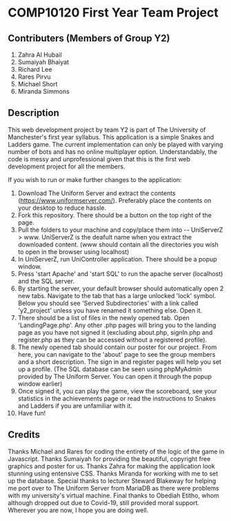 # COMP10120 First Year Team Project
## Contributers (Members of Group Y2)
1. Zahra Al Hubail
2. Sumaiyah Bhaiyat
3. Richard Lee
4. Rares Pirvu
5. Michael Short
6. Miranda Simmons

## Description
This web development project by team Y2 is part of The University of Manchester's first year syllabus. This application is a simple Snakes and Ladders game. 
The current implementation can only be played with varying number of bots and has no online multiplayer option. Understandably, the code is messy and unprofessional given that
this is the first web development project for all the members.

If you wish to run or make further changes to the application:
1. Download The Uniform Server and extract the contents (https://www.uniformserver.com/). Preferably place the contents on your desktop to reduce hassle.
2. Fork this repository. There should be a button on the top right of the page.
3. Pull the folders to your machine and copy/place them into -- UniServerZ > www. 
UniServerZ is the deafult name when you extract the downloaded content. (www should contain all the directories you wish to open in the browser using localhost)
4. In UniServerZ, run UniController application. There should be a popup window.
5. Press 'start Apache' and 'start SQL' to run the apache server (localhost) and the SQL server.
6. By starting the server, your default browser should automatically open 2 new tabs. Navigate to the tab that has a large unlocked 'lock' symbol. Below you should see 'Served Subdirectories'
with a link called 'y2_project' unless you have renamed it something else. Open it.
7. There should be a list of files in the newly opened tab. Open 'LandingPage.php'. Any other .php pages will bring you to the landing page as you have not signed it (excluding
about.php, signIn.php and register.php as they can be accessed without a registered profile).
8. The newly opened tab should contain our poster for our project. From here, you can navigate to the 'about' page to see the group members and a short description. The sign in
and register pages will help you set up a profile. (The SQL database can be seen using phpMyAdmin provided by The Uniform Server. You can open it through the popup window earlier)
9. Once signed it, you can play the game, view the scoreboard, see your statistics in the achievements page or read the instructions to Snakes and Ladders if you are unfamiliar with it.
10. Have fun!

## Credits
Thanks Michael and Rares for coding the entirety of the logic of the game in Javascript. Thanks Sumaiyah for providing the beautiful, copyright free graphics and poster for us.
Thanks Zahra for making the application look stunning using entensive CSS. Thanks Miranda for working with me to set up the database. Special thanks to lecturer Steward Blakeway
for helping me port over to The Uniform Server from MariaDB as there were problems with my university's virtual machine. Final thanks to Obediah Etitho, whom although dropped out due to Covid-19,
still provided moral support. Wherever you are now, I hope you are doing well.

